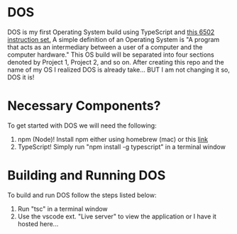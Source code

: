 # DOS
DOS is my first Operating System build using TypeScript and [this 6502 instruction set.](https://www.labouseur.com/commondocs/6502alan-instruction-set.pdf) A simple definition of an Operating System is "A program that acts as an intermediary between a user of a computer and the computer hardware." This OS build will be separated into four sections denoted by Project 1, Project 2, and so on. After creating this repo and the name of my OS I realized DOS is already take... BUT I am not changing it so, DOS it is!

# Necessary Components?
To get started with DOS we will need the following:

1. npm (Node)! Install npm either using homebrew (mac) or this [link](https://nodejs.org/en/download)
2. TypeScript! Simply run "npm install -g typescript" in a terminal window

# Building and Running DOS
To build and run DOS follow the steps listed below:

1. Run "tsc" in a terminal window
2. Use the vscode ext. "Live server" to view the application or I have it hosted here...